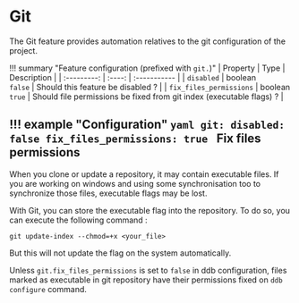 Git
===

The Git feature provides automation relatives to the git configuration of the project.


!!! summary "Feature configuration (prefixed with `git.`)"
    | Property | Type | Description |
    | :---------: | :----: | :----------- |
    | `disabled` | boolean<br>`false` | Should this feature be disabled ? |
    | `fix_files_permissions` | boolean<br>`true` | Should file permissions be fixed from git index (executable flags) ? |

!!! example "Configuration"
    ```yaml
    git:
      disabled: false
      fix_files_permissions: true
    ``` 
Fix files permissions
---

When you clone or update a repository, it may contain executable files. If you are working on windows and using some 
synchronisation too to synchronize those files, executable flags may be lost.

With Git, you can store the executable flag into the repository. To do so, you can execute the following command : 

```
git update-index --chmod=+x <your_file>
```

But this will not update the flag on the system automatically.

Unless `git.fix_files_permissions` is set to `false` in ddb configuration, files marked as executable in git repository
have their permissions fixed on `ddb configure` command. 